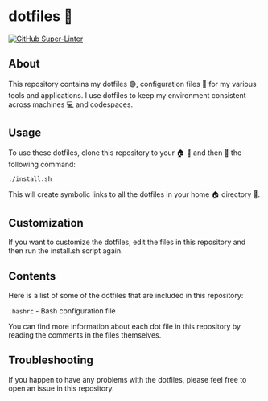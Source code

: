 # dotfiles 🚀

[![GitHub Super-Linter](https://github.com/ec-intl/dotfiles/workflows/Lint%20Code%20Base/badge.svg)](https://github.com/ec-intl/dotfiles/actions/workflows/linter.yml)

## About
This repository contains my dotfiles 🟢, configuration files 📁 for my various tools and applications. I use dotfiles to keep my environment consistent across machines 💻 and codespaces.

## Usage
To use these dotfiles, clone this repository to your 🏠 📂 and then 🏃 the following command:

```bash
./install.sh
```
This will create symbolic links to all the dotfiles in your home 🏠 directory 📁.

## Customization
If you want to customize the dotfiles, edit the files in this repository and then run the install.sh script again.


## Contents
Here is a list of some of the dotfiles that are included in this repository:

`.bashrc` - Bash configuration file

You can find more information about each dot file in this repository by reading the comments in the files themselves.

## Troubleshooting

If you happen to have any problems with the dotfiles, please feel free to open an issue in this repository.
